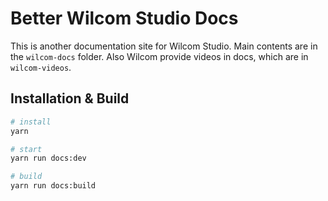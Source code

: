 # Better Wilcom Studio Docs

This is another documentation site for Wilcom Studio. Main contents are in the `wilcom-docs` folder. Also Wilcom provide videos in docs, which are in `wilcom-videos`.

## Installation & Build

```bash
# install
yarn

# start
yarn run docs:dev

# build
yarn run docs:build
```
